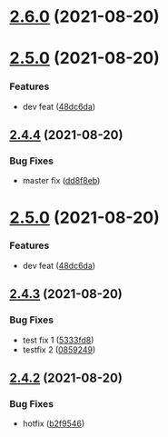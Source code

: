 # [2.6.0](https://github.com/BanJoeH/PANTRI/compare/2.4.4...2.6.0) (2021-08-20)



# [2.5.0](https://github.com/BanJoeH/PANTRI/compare/2.4.3...2.5.0) (2021-08-20)


### Features

* dev feat ([48dc6da](https://github.com/BanJoeH/PANTRI/commit/48dc6dad65baeb1f813dcc67b3c0835b3205891d))



## [2.4.4](https://github.com/BanJoeH/PANTRI/compare/2.5.0...2.4.4) (2021-08-20)


### Bug Fixes

* master fix ([dd8f8eb](https://github.com/BanJoeH/PANTRI/commit/dd8f8eb16d0a0e2b08d7763c07cbde80004e9944))



# [2.5.0](https://github.com/BanJoeH/PANTRI/compare/2.4.3...2.5.0) (2021-08-20)


### Features

* dev feat ([48dc6da](https://github.com/BanJoeH/PANTRI/commit/48dc6dad65baeb1f813dcc67b3c0835b3205891d))



## [2.4.3](https://github.com/BanJoeH/PANTRI/compare/2.4.2...2.4.3) (2021-08-20)


### Bug Fixes

* test fix 1 ([5333fd8](https://github.com/BanJoeH/PANTRI/commit/5333fd87060612acb23f089aabf5073a770f264a))
* testfix 2 ([0859249](https://github.com/BanJoeH/PANTRI/commit/085924983b695aaaf5eb3d77c6163633bb843c4c))



## [2.4.2](https://github.com/BanJoeH/PANTRI/compare/2.4.1...2.4.2) (2021-08-20)


### Bug Fixes

* hotfix ([b2f9546](https://github.com/BanJoeH/PANTRI/commit/b2f95462414f0292e6891b6971388780dda435e8))



